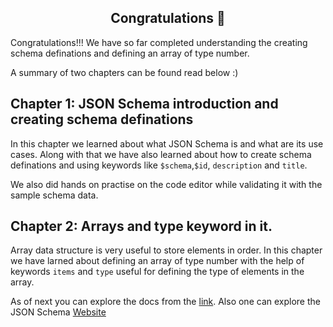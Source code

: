 <h2><center>Congratulations 🥳</center></h2>

Congratulations!!! We have so far completed understanding the creating schema definations and defining an array of type number.

A summary of two chapters can be found read below :)

## Chapter 1: JSON Schema introduction and creating schema definations

In this chapter we learned about what JSON Schema is and what are its use cases. Along with that we have also learned about how to create schema definations and using keywords like `$schema`,`$id`, `description` and `title`.

We also did hands on practise on the code editor while validating it with the sample schema data.

## Chapter 2: Arrays and type keyword in it.

Array data structure is very useful to store elements in order. In this chapter we have larned about defining an array of type number with the help of keywords `items` and `type` useful for defining the type of elements in the array.

As of next you can explore the docs from the [link](https://json-schema.org/overview/what-is-jsonschema#next-steps). Also one can explore the JSON Schema [Website](https://json-schema.org)

